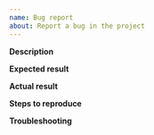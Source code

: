 ```yaml
---
name: Bug report
about: Report a bug in the project
---
```


<!-- Thank you for your contribution. Before you submit the issue:
1. Search open and closed issues for duplicates.
2. Read the contributing guidelines.
-->

**Description**

<!-- Provide a clear and concise description of the problem.
Describe where it appears, when it occurred, and what it affects.  -->

<!-- Provide relevant technical details such as the Kubernetes version, the cluster name and provider, the Kyma version, the browser name and version, or the operating system. -->

**Expected result**

<!-- Describe what you expected to happen. -->

**Actual result**

<!-- Describe what happens instead. -->

**Steps to reproduce**

<!-- List the steps to follow to reproduce the bug. Attach any files, links, code samples, or screenshots that could help in investigating the problem. -->

**Troubleshooting**

<!-- Describe the steps you have already taken to solve the issue. -->
